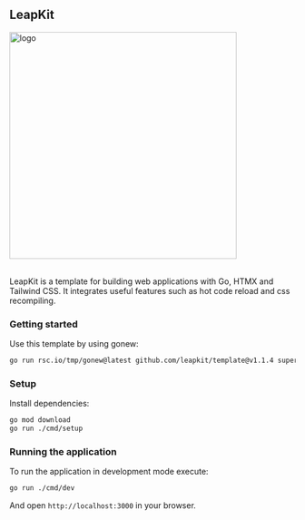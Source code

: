## LeapKit

<img width="400" alt="logo" src="https://github.com/LeapKit/template/assets/645522/d5bcb8ed-c763-4b39-8cfb-aed694b87646">
<br><br>

LeapKit is a template for building web applications with Go, HTMX and Tailwind CSS. It integrates useful features such as hot code reload and css recompiling.

### Getting started

Use this template by using gonew:

```sh
go run rsc.io/tmp/gonew@latest github.com/leapkit/template@v1.1.4 superapp
```

### Setup

Install dependencies:

```sh
go mod download
go run ./cmd/setup
```

### Running the application

To run the application in development mode execute:

```sh
go run ./cmd/dev
```

And open `http://localhost:3000` in your browser.
